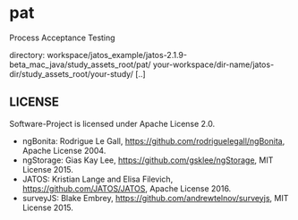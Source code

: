 # pat
Process Acceptance Testing

directory: workspace/jatos_example/jatos-2.1.9-beta_mac_java/study_assets_root/pat/
           your-workspace/dir-name/jatos-dir/study_assets_root/your-study/ [..]

## LICENSE
Software-Project is licensed under Apache License 2.0.


- ngBonita: Rodrigue Le Gall, https://github.com/rodriguelegall/ngBonita, Apache License 2004.
- ngStorage: Gias Kay Lee, https://github.com/gsklee/ngStorage, MIT License 2015.
- JATOS: Kristian Lange and Elisa Filevich, https://github.com/JATOS/JATOS, Apache License 2016.
- surveyJS: Blake Embrey, https://github.com/andrewtelnov/surveyjs, MIT License 2015.

